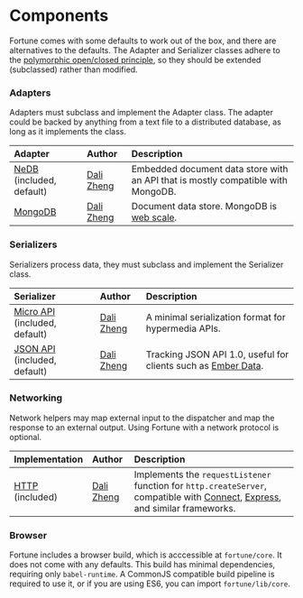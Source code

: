 # Components

Fortune comes with some defaults to work out of the box, and there are alternatives to the defaults. The Adapter and Serializer classes adhere to the [polymorphic open/closed principle](https://en.wikipedia.org/wiki/Open/closed_principle#Polymorphic_open.2Fclosed_principle), so they should be extended (subclassed) rather than modified.


### Adapters

Adapters must subclass and implement the Adapter class. The adapter could be backed by anything from a text file to a distributed database, as long as it implements the class.

| Adapter          | Author         | Description                             |
|:-----------------|:---------------|:----------------------------------------|
| [NeDB](https://github.com/louischatriot/nedb) (included, default) | [Dali Zheng](http://daliwa.li) | Embedded document data store with an API that is mostly compatible with MongoDB. |
| [MongoDB](https://github.com/daliwali/fortune-mongodb) | [Dali Zheng](http://daliwa.li) | Document data store. MongoDB is [web scale](http://www.mongodb-is-web-scale.com/). |


### Serializers

Serializers process data, they must subclass and implement the Serializer class.

| Serializer       | Author         | Description                             |
|:-----------------|:---------------|:----------------------------------------|
| [Micro API](http://micro-api.org) (included, default) | [Dali Zheng](http://daliwa.li) | A minimal serialization format for hypermedia APIs. |
| [JSON API](http://jsonapi.org) (included, default) | [Dali Zheng](http://daliwa.li) | Tracking JSON API 1.0, useful for clients such as [Ember Data](https://github.com/emberjs/data). |


### Networking

Network helpers may map external input to the dispatcher and map the response to an external output. Using Fortune with a network protocol is optional.

| Implementation   | Author         | Description                             |
|:-----------------|:---------------|:----------------------------------------|
| [HTTP](http://fortunejs.com/api/#net-http) (included) | [Dali Zheng](http://daliwa.li) | Implements the `requestListener` function for `http.createServer`, compatible with [Connect](https://github.com/senchalabs/connect), [Express](http://expressjs.com/), and similar frameworks. |


### Browser

Fortune includes a browser build, which is acccessible at `fortune/core`. It does not come with any defaults. This build has minimal dependencies, requiring only `babel-runtime`. A CommonJS compatible build pipeline is required to use it, or if you are using ES6, you can import `fortune/lib/core`.
